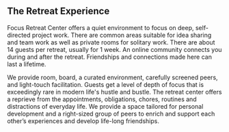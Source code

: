 ## The Retreat Experience

Focus Retreat Center offers a quiet environment to focus on deep, self-directed project work. There are common areas suitable for idea sharing and team work as well as private rooms for solitary work. There are about 14 guests per retreat, usually for 1 week. An online community connects you during and after the retreat. Friendships and connections made here can last a lifetime.

We provide room, board, a curated environment, carefully screened peers, and light-touch facilitation. Guests get a level of depth of focus that is exceedingly rare in modern life's hustle and bustle. The retreat center offers a reprieve from the appointments, obligations, chores, routines and distractions of everyday life. We provide a space tailored for personal development and a right-sized group of peers to enrich and support each other’s experiences and develop life-long friendships.
